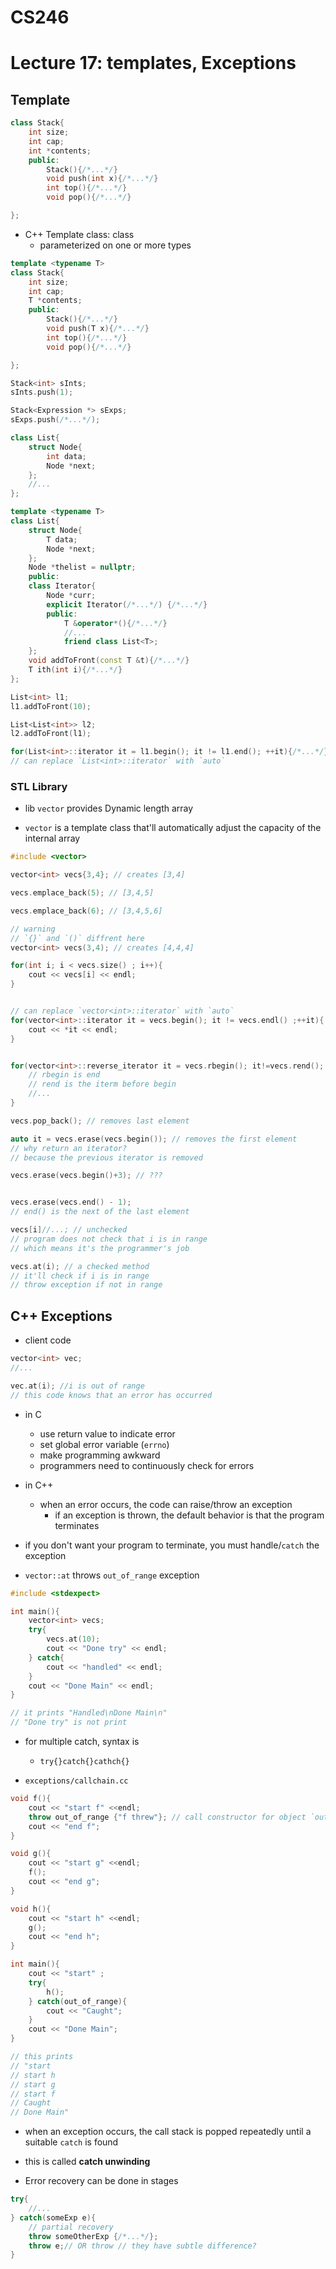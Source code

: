 # CS246
# Lecture 17: templates, Exceptions

## Template

```cpp
class Stack{
	int size;
	int cap;
	int *contents;
	public:
		Stack(){/*...*/}
		void push(int x){/*...*/}
		int top(){/*...*/}
		void pop(){/*...*/}

};
```

- C++ Template class: class
	- parameterized on one or more types
```cpp
template <typename T>
class Stack{
	int size;
	int cap;
	T *contents;
	public:
		Stack(){/*...*/}
		void push(T x){/*...*/}
		int top(){/*...*/}
		void pop(){/*...*/}

};

Stack<int> sInts;
sInts.push(1);

Stack<Expression *> sExps;
sExps.push(/*...*/);


```



```cpp
class List{
	struct Node{
		int data;
		Node *next;
	};
	//...
};

template <typename T>
class List{
	struct Node{
		T data;
		Node *next;
	};
	Node *thelist = nullptr;
	public:
	class Iterator{
		Node *curr;
		explicit Iterator(/*...*/) {/*...*/}
		public:
			T &operator*(){/*...*/}
			//...
			friend class List<T>;
	};
	void addToFront(const T &t){/*...*/}
	T ith(int i){/*...*/}
};

List<int> l1;
l1.addToFront(10);

List<List<int>> l2;
l2.addToFront(l1);

for(List<int>::iterator it = l1.begin(); it != l1.end(); ++it){/*...*/}
// can replace `List<int>::iterator` with `auto`

```

### STL Library

- lib `vector` provides Dynamic length array

- `vector` is a template class that'll automatically adjust the capacity of the internal array

```cpp
#include <vector>

vector<int> vecs{3,4}; // creates [3,4]

vecs.emplace_back(5); // [3,4,5]

vecs.emplace_back(6); // [3,4,5,6]

// warning
// `{}` and `()` diffrent here
vector<int> vecs(3,4); // creates [4,4,4]

for(int i; i < vecs.size() ; i++){
	cout << vecs[i] << endl;
}


// can replace `vector<int>::iterator` with `auto`
for(vector<int>::iterator it = vecs.begin(); it != vecs.endl() ;++it){
	cout << *it << endl;
}


for(vector<int>::reverse_iterator it = vecs.rbegin(); it!=vecs.rend(); ++it){
	// rbegin is end
	// rend is the iterm before begin
	//...
}

vecs.pop_back(); // removes last element

auto it = vecs.erase(vecs.begin()); // removes the first element
// why return an iterator?
// because the previous iterator is removed

vecs.erase(vecs.begin()+3); // ???


vecs.erase(vecs.end() - 1);
// end() is the next of the last element

vecs[i]//...; // unchecked
// program does not check that i is in range
// which means it's the programmer's job

vecs.at(i); // a checked method
// it'll check if i is in range
// throw exception if not in range

```

## C++ Exceptions


- client code
```cpp
vector<int> vec;
//...

vec.at(i); //i is out of range
// this code knows that an error has occurred

 ```

 - in C
 	- use return value to indicate error
	- set global error variable (`errno`)
	- make programming awkward
	- programmers need to continuously check for errors

- in C++
	- when an error occurs, the code can raise/throw an exception
		- if an exception is thrown, the default behavior is that the program terminates

- if you don't want your program to terminate, you must handle/`catch` the exception

- `vector::at` throws `out_of_range` exception

```cpp
#include <stdexpect>

int main(){
	vector<int> vecs;
	try{
		vecs.at(10);
		cout << "Done try" << endl;
	} catch{
		cout << "handled" << endl;
	}
	cout << "Done Main" << endl;
}

// it prints "Handled\nDone Main\n"
// "Done try" is not print
```
- for multiple catch, syntax is 
	- `try{}catch{}cathch{}`


- `exceptions/callchain.cc`

```cpp
void f(){
	cout << "start f" <<endl;
	throw out_of_range {"f threw"}; // call constructor for object `out_of_range`
	cout << "end f";
}

void g(){
	cout << "start g" <<endl;
	f();
	cout << "end g";
}

void h(){
	cout << "start h" <<endl;
	g();
	cout << "end h";
}

int main(){
	cout << "start" ;
	try{
		h();
	} catch(out_of_range){
		cout << "Caught";
	}
	cout << "Done Main";
}

// this prints 
// "start
// start h
// start g
// start f
// Caught
// Done Main"

```

- when an exception occurs, the call stack is popped repeatedly until a suitable `catch` is found

- this is called **catch unwinding**

- Error recovery can be done in stages

```cpp
try{
	//...
} catch(someExp e){
	// partial recovery
	throw someOtherExp {/*...*/};
	throw e;// OR throw // they have subtle difference?
}
```


